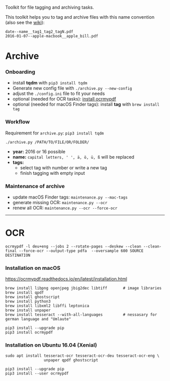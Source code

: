 Toolkit for file tagging and archiving tasks.

This toolkit helps you to tag and archive files with this name convention (also see the [wiki](https://gitlab.com/JulianKahnert/Archiv4All/wikis/home)):
```
date--name__tag1_tag2_tagN.pdf
2016-01-07--apple-macbook__apple_bill.pdf
```

# Archive
### Onboarding
* install **tqdm** with `pip3 install tqdm`
* Generate new config file with `./archive.py --new-config`
* adjust the `./config.ini` file to fit your needs
* optional (needed for OCR tasks): [install ocrmypdf](https://ocrmypdf.readthedocs.io/en/latest/installation.html)
* optional (needed for macOS Finder tags): install **tag** with `brew install tag`

### Workflow
Requirement for `archive.py`: `pip3 install tqdm`

`./archive.py /PATH/TO/FILE/OR/FOLDER/`

* **year:** 2016 or 16 possible
* **name:** `capital letters, ' ', ä, ö, ü, ß` will be replaced
* **tags:**
    * select tag with number or write a new tag
    * finish tagging with empty input

### Maintenance of archive
* update macOS Finder tags: `maintenance.py --mac-tags`
* generate missing OCR: `maintenance.py --ocr`
* renew all OCR: `maintenance.py --ocr --force-ocr`

-------

# OCR
```
ocrmypdf -l deu+eng --jobs 2 --rotate-pages --deskew --clean --clean-final --force-ocr --output-type pdfa  --oversample 600 SOURCE DESTINATION
```

### Installation on macOS
<https://ocrmypdf.readthedocs.io/en/latest/installation.html>
```
brew install libpng openjpeg jbig2dec libtiff     	# image libraries
brew install qpdf
brew install ghostscript
brew install python3
brew install libxml2 libffi leptonica
brew install unpaper
brew install tesseract --with-all-languages 		# nessasary for german language and "Umlaute"

pip3 install --upgrade pip
pip3 install ocrmypdf
```

### Installation on Ubuntu 16.04 (Xenial)

```
sudo apt install tesseract-ocr tesseract-ocr-deu tesseract-ocr-eng \
                 unpaper qpdf ghostscript

pip3 install --upgrade pip
pip3 install --user ocrmypdf
```
